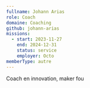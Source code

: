 ```yaml
---
fullname: Johann Arias
role: Coach
domaine: Coaching
github: johann-arias
missions:
  - start: 2023-11-27
    end: 2024-12-31
    status: service
    employer: Octo
memberType: autre
---
```


Coach en innovation, maker fou
